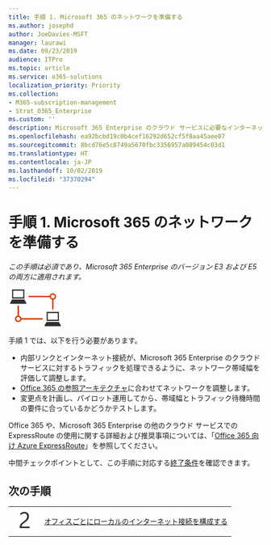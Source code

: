 ```yaml
---
title: 手順 1. Microsoft 365 のネットワークを準備する
ms.author: josephd
author: JoeDavies-MSFT
manager: laurawi
ms.date: 09/23/2019
audience: ITPro
ms.topic: article
ms.service: o365-solutions
localization_priority: Priority
ms.collection:
- M365-subscription-management
- Strat_O365_Enterprise
ms.custom: ''
description: Microsoft 365 Enterprise のクラウド サービスに必要なインターネット帯域幅について理解します。
ms.openlocfilehash: ea92bcbd19c0b4cef16292d652cf5f8aa45aee07
ms.sourcegitcommit: 8bcd76e5c8749a5670fbc3356957a089454c03d1
ms.translationtype: HT
ms.contentlocale: ja-JP
ms.lasthandoff: 10/02/2019
ms.locfileid: "37370294"
---
```

# <a name="step-1-prepare-your-network-for-microsoft-365"></a>手順 1. Microsoft 365 のネットワークを準備する

*この手順は必須であり、Microsoft 365 Enterprise のバージョン E3 および E5 の両方に適用されます。*

![フェーズ 1 - ネットワーキング](./media/deploy-foundation-infrastructure/networking_icon-small.png)

手順 1 では、以下を行う必要があります。

- 内部リンクとインターネット接続が、Microsoft 365 Enterprise のクラウド サービスに対するトラフィックを処理できるように、ネットワーク帯域幅を評価して調整します。
- [Office 365 の参照アーキテクチャ](https://docs.microsoft.com/office365/enterprise/office-365-network-connectivity-principles#BKMK_P2)に合わせてネットワークを調整します。
- 変更点を計画し、パイロット運用してから、帯域幅とトラフィック待機時間の要件に合っているかどうかテストします。

Office 365 や、Microsoft 365 Enterprise の他のクラウド サービスでの ExpressRoute の使用に関する詳細および推奨事項については、「[Office 365 向け Azure ExpressRoute](https://docs.microsoft.com/office365/enterprise/azure-expressroute)」を参照してください。

中間チェックポイントとして、この手順に対応する[終了条件](networking-exit-criteria.md#crit-networking-step1)を確認できます。

## <a name="next-step"></a>次の手順

|||
|:-------|:-----|
|![手順 2](./media/stepnumbers/Step2.png)|[オフィスごとにローカルのインターネット接続を構成する](networking-dns-resolution-same-location.md)|

